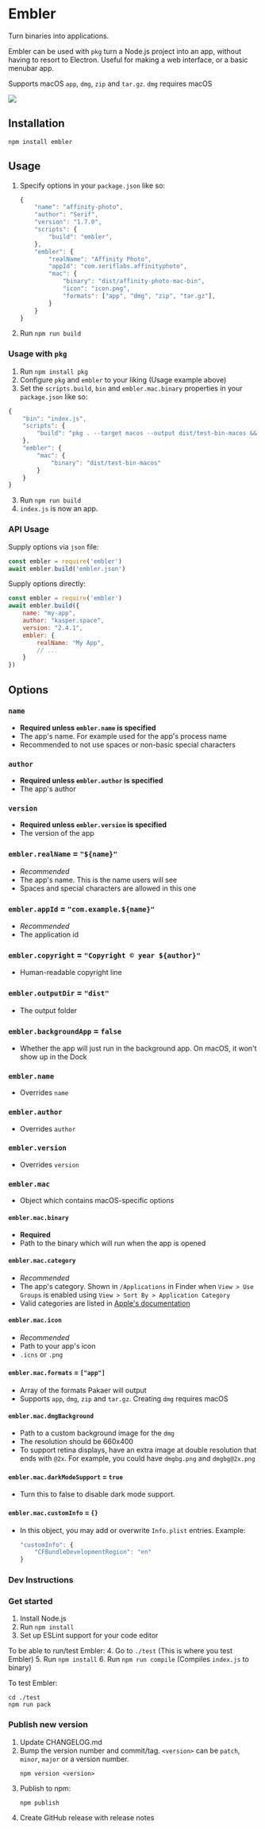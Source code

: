 # Embler

Turn binaries into applications.

Embler can be used with `pkg` turn a Node.js project into an app, without having to resort to Electron. Useful for making a web interface, or a basic menubar app.

Supports macOS `app`, `dmg`, `zip` and `tar.gz`. `dmg` requires macOS

<img src="./cli-demo.gif">

## Installation
```
npm install embler
```

## Usage
1. Specify options in your `package.json` like so:
    ```js
    {
        "name": "affinity-photo",
        "author": "Serif",
        "version": "1.7.0",
        "scripts": {
            "build": "embler",
        },
        "embler": {
            "realName": "Affinity Photo",
            "appId": "com.seriflabs.affinityphoto",
            "mac": {
                "binary": "dist/affinity-photo-mac-bin",
                "icon": "icon.png",
                "formats": ["app", "dmg", "zip", "tar.gz"],
            }
        }
    }
    ```
2. Run `npm run build`

### Usage with `pkg`
1. Run `npm install pkg`
2. Configure `pkg` and `embler` to your liking (Usage example above)
2. Set the `scripts.build`, `bin` and `embler.mac.binary` properties in your `package.json` like so:
```js
{
    "bin": "index.js",
    "scripts": {
        "build": "pkg . --target macos --output dist/test-bin-macos && embler"
    },
    "embler": {
        "mac": {
            "binary": "dist/test-bin-macos"
        }
    }
}
```
3. Run `npm run build`
4. `index.js` is now an app.


### API Usage

Supply options via `json` file:

```js
const embler = require('embler')
await embler.build('embler.json')
```

Supply options directly:
```js
const embler = require('embler')
await embler.build({
    name: "my-app",
    author: "kasper.space",
    version: "2.4.1",
    embler: {
        realName: "My App",
        // ...
    }
})
```

## Options

### `name`
- **Required unless `embler.name` is specified**
- The app's name. For example used for the app's process name
- Recommended to not use spaces or non-basic special characters

### `author`
- **Required unless `embler.author` is specified**
- The app's author

### `version`
- **Required unless `embler.version` is specified**
- The version of the app

### `embler.realName` = `"${name}"`
- *Recommended*
- The app's name. This is the name users will see
- Spaces and special characters are allowed in this one

### `embler.appId` = `"com.example.${name}"`
- *Recommended*
- The application id

### `embler.copyright` = `"Copyright © year ${author}"`
- Human-readable copyright line

### `embler.outputDir` = `"dist"`
- The output folder

### `embler.backgroundApp` = `false`
- Whether the app will just run in the background app. On macOS, it won't show up in the Dock

### `embler.name`
- Overrides `name`

### `embler.author`
- Overrides `author`

### `embler.version`
- Overrides `version`

### `embler.mac`
- Object which contains macOS-specific options

#### `embler.mac.binary`
- **Required**
- Path to the binary which will run when the app is opened

#### `embler.mac.category`
- *Recommended*
- The app's category. Shown in `/Applications` in Finder when `View > Use Groups` is enabled using `View > Sort By > Application Category`
- Valid categories are listed in [Apple's documentation](https://developer.apple.com/library/archive/documentation/General/Reference/InfoPlistKeyReference/Articles/LaunchServicesKeys.html#//apple_ref/doc/uid/TP40009250-SW8)

#### `embler.mac.icon`
- *Recommended*
- Path to your app's icon
- `.icns` or `.png`

#### `embler.mac.formats` = `["app"]`
- Array of the formats Pakaer will output
- Supports `app`, `dmg`, `zip` and `tar.gz`. Creating `dmg` requires macOS

#### `embler.mac.dmgBackground`
- Path to a custom background image for the `dmg`
- The resolution should be 660x400
- To support retina displays, have an extra image at double resolution that ends with `@2x`. For example, you could have `dmgbg.png` and `dmgbg@2x.png`

#### `embler.mac.darkModeSupport` = `true`
- Turn this to false to disable dark mode support.

#### `embler.mac.customInfo` = `{}`
- In this object, you may add or overwrite `Info.plist` entries. Example:
    ```js
    "customInfo": {
        "CFBundleDevelopmentRegion": "en"
    }
    ```

### Dev Instructions

### Get started
1. Install Node.js
2. Run `npm install`
3. Set up ESLint support for your code editor

To be able to run/test Embler:
4. Go to `./test` (This is where you test Embler)
5. Run `npm install`
6. Run `npm run compile` (Compiles `index.js` to binary)

To test Embler:
```
cd ./test
npm run pack
```

### Publish new version
1. Update CHANGELOG.md
2. Bump the version number and commit/tag. `<version>` can be `patch`, `minor`, `major` or a version number.
    ```
    npm version <version>
    ```
5. Publish to npm:
    ```
    npm publish
    ```
6. Create GitHub release with release notes
